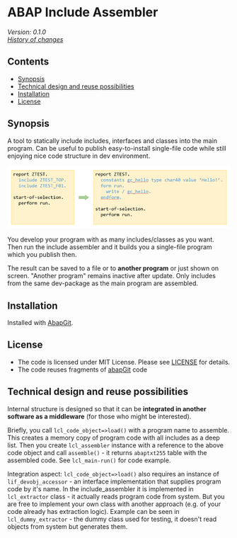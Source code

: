# ABAP Include Assembler #

*Version: 0.1.0*    
*[History of changes](/changelog.txt)*

## Contents ##

<!-- start toc -->

- [Synopsis](#synopsis)
- [Technical design and reuse possibilities](#technical-design-and-reuse-possibilities)
- [Installation](#installation)
- [License](#license)

<!-- end toc -->

## Synopsis ##

A tool to statically include includes, interfaces and classes into the main program. Can be useful to publish easy-to-install single-file code while still enjoying nice code structure in dev environment.

![illustration1](illustration_small.png)

You develop your program with as many includes/classes as you want. Then run the include assembler and it builds you a single-file program which you publish then.

The result can be saved to a file or to **another program** or just shown on screen. "Another program" remains inactive after update. Only includes from the same dev-package as the main program are assembled. 

## Installation ##

Installed with [AbapGit](https://github.com/abapGit/abapGit). 

## License ##

- The code is licensed under MIT License. Please see [LICENSE](/LICENSE) for details.
- The code reuses fragments of [abapGit](https://github.com/abapGit/abapGit) code

## Technical design and reuse possibilities ##

Internal structure is designed so that it can be **integrated in another software as a middleware** (for those who might be interested).

Briefly, you call `lcl_code_object=>load()` with a program name to assemble. This creates a memory copy of program code with all includes as a deep list. Then you create `lcl_assembler` instance with a reference to the above code object and call `assemble()` - it returns `abaptxt255` table with the assembled code. See `lcl_main-run()` for code example.

Integration aspect: `lcl_code_object=>load()` also requires an instance of `lif_devobj_accessor` - an interface implementation that supplies program code by it's name. In the include_assembler it is implemented in `lcl_extractor` class - it actually reads program code from system. But you are free to implement your own class with another approach (e.g. of your code already has extraction logic). Example can be seen in `lcl_dummy_extractor` - the dummy class used for testing, it doesn't read objects from system but generates them.

